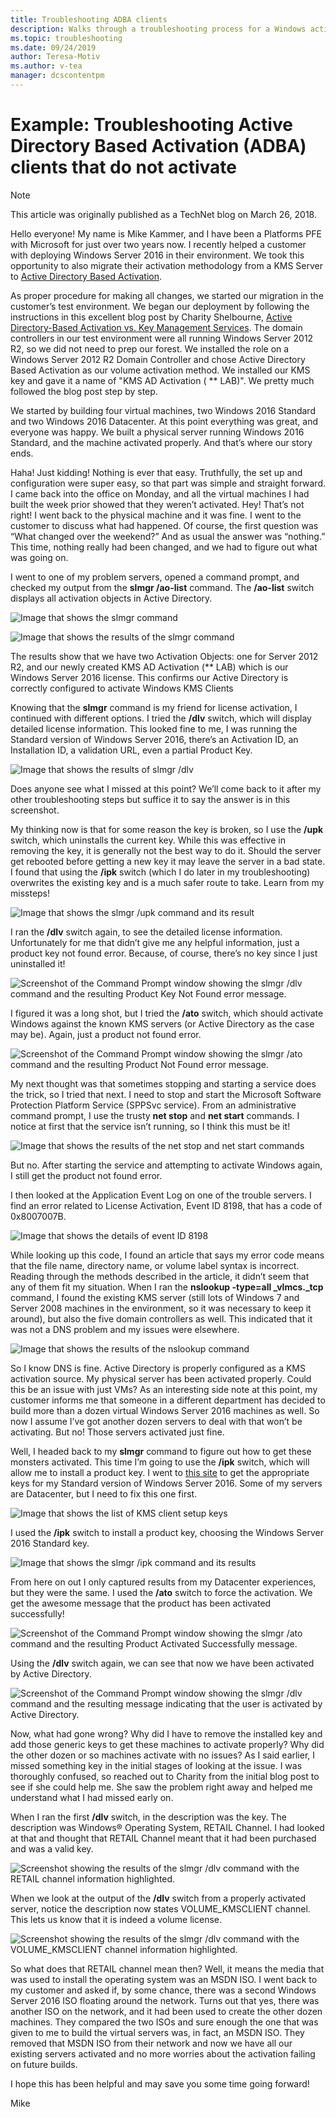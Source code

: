 ```yaml
---
title: Troubleshooting ADBA clients
description: Walks through a troubleshooting process for a Windows activation issue
ms.topic: troubleshooting
ms.date: 09/24/2019
author: Teresa-Motiv
ms.author: v-tea
manager: dcscontentpm
---
```


# Example: Troubleshooting Active Directory Based Activation (ADBA) clients that do not activate

> [!NOTE]
> This article was originally published as a TechNet blog on March 26, 2018.

Hello everyone! My name is Mike Kammer, and I have been a Platforms PFE with Microsoft for just over two years now. I recently helped a customer with deploying Windows Server 2016 in their environment. We took this opportunity to also migrate their activation methodology from a KMS Server to [Active Directory Based Activation](/previous-versions/windows/hh852637(v=win.10)).

As proper procedure for making all changes, we started our migration in the customer’s test environment. We began our deployment by following the instructions in this excellent blog post by Charity Shelbourne, [Active Directory-Based Activation vs. Key Management Services](https://techcommunity.microsoft.com/t5/Core-Infrastructure-and-Security/Active-Directory-Based-Activation-vs-Key-Management-Services/ba-p/256016). The domain controllers in our test environment were all running Windows Server 2012 R2, so we did not need to prep our forest. We installed the role on a Windows Server 2012 R2 Domain Controller and chose Active Directory Based Activation as our volume activation method. We installed our KMS key and gave it a name of "KMS AD Activation ( ** LAB)". We pretty much followed the blog post step by step.

We started by building four virtual machines, two Windows 2016 Standard and two Windows 2016 Datacenter. At this point everything was great, and everyone was happy. We built a physical server running Windows 2016 Standard, and the machine activated properly. And that’s where our story ends.

Haha! Just kidding! Nothing is ever that easy. Truthfully, the set up and configuration were super easy, so that part was simple and straight forward. I came back into the office on Monday, and all the virtual machines I had built the week prior showed that they weren’t activated. Hey! That’s not right! I went back to the physical machine and it was fine. I went to the customer to discuss what had happened. Of course, the first question was “What changed over the weekend?” And as usual the answer was “nothing.” This time, nothing really had been changed, and we had to figure out what was going on.

I went to one of my problem servers, opened a command prompt, and checked my output from the **slmgr /ao-list** command. The **/ao-list** switch displays all activation objects in Active Directory.

![Image that shows the slmgr command](./media/032618_1700_Troubleshoo1.png)

![Image that shows the results of the slmgr command](./media/032618_1700_Troubleshoo2.png)

The results show that we have two Activation Objects: one for Server 2012 R2, and our newly created KMS AD Activation (** LAB) which is our Windows Server 2016 license. This confirms our Active Directory is correctly configured to activate Windows KMS Clients

Knowing that the **slmgr** command is my friend for license activation, I continued with different options. I tried the **/dlv** switch, which will display detailed license information. This looked fine to me, I was running the Standard version of Windows Server 2016, there’s an Activation ID, an Installation ID, a validation URL, even a partial Product Key.

![Image that shows the results of slmgr /dlv](./media/ActivationTroubleshoot2b.jpg)

Does anyone see what I missed at this point? We’ll come back to it after my other troubleshooting steps but suffice it to say the answer is in this screenshot.

My thinking now is that for some reason the key is broken, so I use the **/upk** switch, which uninstalls the current key. While this was effective in removing the key, it is generally not the best way to do it. Should the server get rebooted before getting a new key it may leave the server in a bad state. I found that using the **/ipk** switch (which I do later in my troubleshooting) overwrites the existing key and is a much safer route to take. Learn from my missteps!

![Image that shows the slmgr /upk command and its result](./media/032618_1700_Troubleshoo3.png)

I ran the **/dlv** switch again, to see the detailed license information. Unfortunately for me that didn’t give me any helpful information, just a product key not found error. Because, of course, there’s no key since I just uninstalled it!

![Screenshot of the Command Prompt window showing the slmgr /dlv command and the resulting Product Key Not Found error message.](./media/032618_1700_Troubleshoo4.png)

I figured it was a long shot, but I tried the **/ato** switch, which should activate Windows against the known KMS servers (or Active Directory as the case may be). Again, just a product not found error.

![Screenshot of the Command Prompt window showing the slmgr /ato command and the resulting Product Not Found error message.](./media/032618_1700_Troubleshoo5.png)

My next thought was that sometimes stopping and starting a service does the trick, so I tried that next. I need to stop and start the Microsoft Software Protection Platform Service (SPPSvc service). From an administrative command prompt, I use the trusty **net stop** and **net start** commands. I notice at first that the service isn’t running, so I think this must be it!

![Image that shows the results of the net stop and net start commands](./media/032618_1700_Troubleshoo6.png)

But no. After starting the service and attempting to activate Windows again, I still get the product not found error.

I then looked at the Application Event Log on one of the trouble servers. I find an error related to License Activation, Event ID 8198, that has a code of 0x8007007B.

![Image that shows the details of event ID 8198](./media/032618_1700_Troubleshoo7.png)

While looking up this code, I found an article that says my error code means that the file name, directory name, or volume label syntax is incorrect. Reading through the methods described in the article, it didn’t seem that any of them fit my situation. When I ran the **nslookup -type=all _vlmcs._tcp** command, I found the existing KMS server (still lots of Windows 7 and Server 2008 machines in the environment, so it was necessary to keep it around), but also the five domain controllers as well. This indicated that it was not a DNS problem and my issues were elsewhere.

![Image that shows the results of the nslookup command](./media/032618_1700_Troubleshoo8.png)

So I know DNS is fine. Active Directory is properly configured as a KMS activation source. My physical server has been activated properly. Could this be an issue with just VMs? As an interesting side note at this point, my customer informs me that someone in a different department has decided to build more than a dozen virtual Windows Server 2016 machines as well. So now I assume I’ve got another dozen servers to deal with that won’t be activating. But no! Those servers activated just fine.

Well, I headed back to my **slmgr** command to figure out how to get these monsters activated. This time I’m going to use the **/ipk** switch, which will allow me to install a product key. I went to [this site](/previous-versions/windows/it-pro/windows-server-2012-r2-and-2012/jj612867(v=ws.11)) to get the appropriate keys for my Standard version of Windows Server 2016. Some of my servers are Datacenter, but I need to fix this one first.

![Image that shows the list of KMS client setup keys](./media/032618_1700_Troubleshoo9.png)

I used the **/ipk** switch to install a product key, choosing the Windows Server 2016 Standard key.

![Image that shows the slmgr /ipk command and its results](./media/032618_1700_Troubleshoo10.png)

From here on out I only captured results from my Datacenter experiences, but they were the same. I used the **/ato** switch to force the activation. We get the awesome message that the product has been activated successfully!

![Screenshot of the Command Prompt window showing the slmgr /ato command and the resulting Product Activated Successfully message.](./media/032618_1700_Troubleshoo11.png)

Using the **/dlv** switch again, we can see that now we have been activated by Active Directory.

![Screenshot of the Command Prompt window showing the slmgr /dlv command and the resulting message indicating that the user is activated by Active Directory.](./media/032618_1700_Troubleshoo12.png)

Now, what had gone wrong? Why did I have to remove the installed key and add those generic keys to get these machines to activate properly? Why did the other dozen or so machines activate with no issues? As I said earlier, I missed something key in the initial stages of looking at the issue. I was thoroughly confused, so reached out to Charity from the initial blog post to see if she could help me. She saw the problem right away and helped me understand what I had missed early on.

When I ran the first **/dlv** switch, in the description was the key. The description was Windows® Operating System, RETAIL Channel. I had looked at that and thought that RETAIL Channel meant that it had been purchased and was a valid key.

![Screenshot showing the results of the slmgr /dlv command with the RETAIL channel information highlighted.](./media/032618_1700_Troubleshoo13.png)

When we look at the output of the **/dlv** switch from a properly activated server, notice the description now states VOLUME_KMSCLIENT channel. This lets us know that it is indeed a volume license.

![Screenshot showing the results of the slmgr /dlv command with the VOLUME_KMSCLIENT channel information highlighted.](./media/032618_1700_Troubleshoo14.png)

So what does that RETAIL channel mean then? Well, it means the media that was used to install the operating system was an MSDN ISO. I went back to my customer and asked if, by some chance, there was a second Windows Server 2016 ISO floating around the network. Turns out that yes, there was another ISO on the network, and it had been used to create the other dozen machines. They compared the two ISOs and sure enough the one that was given to me to build the virtual servers was, in fact, an MSDN ISO. They removed that MSDN ISO from their network and now we have all our existing servers activated and no more worries about the activation failing on future builds.

I hope this has been helpful and may save you some time going forward!

Mike
